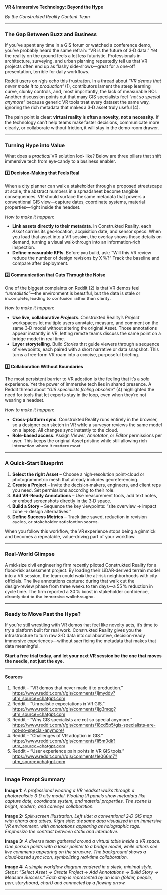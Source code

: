 **VR & Immersive Technology: Beyond the Hype**  

*By the Construkted Reality Content Team*  

---  

### The Gap Between Buzz and Business  

If you’ve spent any time in a GIS forum or watched a conference demo, you’ve probably heard the same refrain: “VR is the future of 3‑D data.” Yet the reality on the ground feels a lot less futuristic. Professionals in architecture, surveying, and urban planning repeatedly tell us that VR projects often end up as flashy side‑shows—great for a one‑off presentation, terrible for daily workflows.  

Reddit users on r/gis echo this frustration. In a thread about *“VR demos that never made it to production”* (1), contributors lament the steep learning curve, clunky controls, and, most importantly, the lack of measurable ROI. Another discussion points out that many GIS specialists feel *“not so special anymore”* because generic VR tools treat every dataset the same way, ignoring the rich metadata that makes a 3‑D asset truly useful (4).  

The pain point is clear: **virtual reality is often a novelty, not a necessity.** If the technology can’t help teams make faster decisions, communicate more clearly, or collaborate without friction, it will stay in the demo‑room drawer.  

---  

### Turning Hype into Value  

What does a *practical* VR solution look like? Below are three pillars that shift immersive tech from eye‑candy to a business enabler.  

#### 1️⃣ Decision‑Making that Feels Real  

When a city planner can walk a stakeholder through a proposed streetscape at scale, the abstract numbers in a spreadsheet become tangible consequences. VR should surface the same metadata that powers a conventional GIS view—capture dates, coordinate systems, material properties—right inside the headset.  

*How to make it happen:*  
- **Link assets directly to their metadata**. In Construkted Reality, each *Asset* carries its geo‑location, acquisition date, and sensor specs. When you load that asset into a VR session, the overlay shows those details on demand, turning a visual walk‑through into an information‑rich inspection.  
- **Define measurable KPIs**. Before you build, ask: “Will this VR review reduce the number of design revisions by X %?” Track the baseline and compare after deployment.  

#### 2️⃣ Communication that Cuts Through the Noise  

One of the biggest complaints on Reddit (2) is that VR demos feel *“unrealistic”*—the environment is beautiful, but the data is stale or incomplete, leading to confusion rather than clarity.  

*How to make it happen:*  
- **Use live, collaborative *Projects***. Construkted Reality’s *Project* workspaces let multiple users annotate, measure, and comment on the same 3‑D model without altering the original Asset. Those annotations appear instantly in VR, letting remote teams discuss the same point on a bridge model in real time.  
- **Layer storytelling**. Build *Stories* that guide viewers through a sequence of viewpoints, each paired with a short narrative or data snapshot. This turns a free‑form VR roam into a concise, purposeful briefing.  

#### 3️⃣ Collaboration Without Boundaries  

The most persistent barrier to VR adoption is the feeling that it’s a *solo* experience. Yet the power of immersive tech lies in shared presence. A Reddit thread about *“GIS specialists feeling obsolete”* (4) highlighted the need for tools that let experts stay in the loop, even when they’re not wearing a headset.  

*How to make it happen:*  
- **Cross‑platform sync**. Construkted Reality runs entirely in the browser, so a designer can sketch in VR while a surveyor reviews the same model on a laptop. All changes sync instantly to the cloud.  
- **Role‑based access**. Assign *Viewer*, *Annotator*, or *Editor* permissions per user. This keeps the original Asset pristine while still allowing rich interaction where it matters most.  

---  

### A Quick‑Start Blueprint  

1. **Select the right Asset** – Choose a high‑resolution point‑cloud or photogrammetric mesh that already includes georeferencing.  
2. **Create a Project** – Invite the decision‑makers, engineers, and client reps you need. Set permissions according to their role.  
3. **Add VR‑Ready Annotations** – Use measurement tools, add text notes, or embed screenshots directly in the 3‑D space.  
4. **Build a Story** – Sequence the key viewpoints: “site overview → impact zone → design alternatives.”  
5. **Define Success Metrics** – Track time saved, reduction in revision cycles, or stakeholder satisfaction scores.  

When you follow this workflow, the VR experience stops being a gimmick and becomes a repeatable, value‑driving part of your workflow.  

---  

### Real‑World Glimpse  

A mid‑size civil engineering firm recently piloted Construkted Reality for a flood‑risk assessment project. By loading their LiDAR‑derived terrain model into a VR session, the team could *walk* the at‑risk neighborhoods with city officials. The live annotations captured during that walk cut the design‑review phase from three weeks to ten days—a 55 % reduction in cycle time. The firm reported a 30 % boost in stakeholder confidence, directly tied to the immersive walkthroughs.  

---  

### Ready to Move Past the Hype?  

If you’re still wrestling with VR demos that feel like novelty acts, it’s time to try a platform built for real work. Construkted Reality gives you the infrastructure to turn raw 3‑D data into collaborative, decision‑ready immersive experiences—without sacrificing the metadata that makes that data meaningful.  

**Start a free trial today, and let your next VR session be the one that moves the needle, not just the eye.**  

---  

#### Sources  

1. Reddit – “VR demos that never made it to production.” https://www.reddit.com/r/gis/comments/1jmyddv?utm_source=chatgpt.com  
2. Reddit – “Unrealistic expectations in VR GIS.” https://www.reddit.com/r/gis/comments/1jg3mqg?utm_source=chatgpt.com  
3. Reddit – “Why GIS specialists are not so special anymore.” https://www.reddit.com/r/gis/comments/18cd5p5/gis-specialists-are-not-so-special-anymore/  
4. Reddit – “Challenges of VR adoption in GIS.” https://www.reddit.com/r/gis/comments/1i5m0dk?utm_source=chatgpt.com  
5. Reddit – “User experience pain points in VR GIS tools.” https://www.reddit.com/r/gis/comments/1e066m7?utm_source=chatgpt.com  

---  

### Image Prompt Summary  

**Image 1:** *A professional wearing a VR headset walks through a photorealistic 3‑D city model. Floating UI panels show metadata like capture date, coordinate system, and material properties. The scene is bright, modern, and conveys collaboration.*  

**Image 2:** *Split‑screen illustration. Left side: a conventional 2‑D GIS map with charts and tables. Right side: the same data visualized in an immersive VR environment, with annotations appearing as holographic tags. Emphasize the contrast between static and interactive.*  

**Image 3:** *A diverse team gathered around a virtual table inside a VR space. One person points with a laser pointer to a bridge model, while others see live comments appearing on the structure. The background shows a cloud‑based sync icon, symbolizing real‑time collaboration.*  

**Image 4:** *A simple workflow diagram rendered in a sleek, minimal style. Steps: “Select Asset → Create Project → Add Annotations → Build Story → Measure Success.” Each step is represented by an icon (folder, people, pen, storyboard, chart) and connected by a flowing arrow.*  

---  
